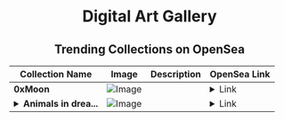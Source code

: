 <div align="center">

# Digital Art Gallery

## Trending Collections on OpenSea

| Collection Name                       | Image                                                                                     | Description                       | OpenSea Link                                                                                          |
|---------------------------------------|-------------------------------------------------------------------------------------------|-----------------------------------|--------------------------------------------------------------------------------------------------------|
| **0xMoon** | ![Image](https://i.seadn.io/s/raw/files/79b1e666d8b2f40b0ecf7f2410915cc6.webp?w=500&auto=format?w=200&auto=format) |  | <details><summary>Link</summary>[0xMoon](https://opensea.io/collection/0xmoon-4)</details> |
| **<details><summary>Animals in drea...</summary>Animals in dreams</details>** | ![Image](https://i.seadn.io/s/raw/files/1bf7324f91b928d222338d0c0f1c6d53.png?w=500&auto=format?w=200&auto=format) |  | <details><summary>Link</summary>[Animals in dreams](https://opensea.io/collection/animals-in-dreams-92)</details> |

</div>